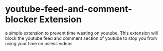 # youtube-feed-and-comment-blocker Extension
a simple extension to prevent time wasting on youtube. This extension will block the youtube feed and comment section of youtube
to stop you from using your time on usless videos
